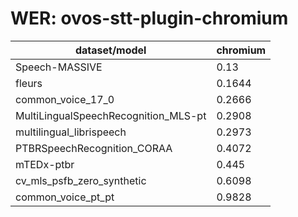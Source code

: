 
# WER: ovos-stt-plugin-chromium
|dataset/model|chromium|
|-|-|
| Speech-MASSIVE | 0.13 |
| fleurs | 0.1644 |
| common_voice_17_0 | 0.2666 |
| MultiLingualSpeechRecognition_MLS-pt | 0.2908 |
| multilingual_librispeech | 0.2973 |
| PTBRSpeechRecognition_CORAA | 0.4072 |
| mTEDx-ptbr | 0.445 |
| cv_mls_psfb_zero_synthetic | 0.6098 |
| common_voice_pt_pt | 0.9828 |